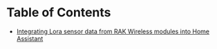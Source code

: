 # Table of Contents

- [Integrating Lora sensor data from RAK Wireless modules into Home Assistant](https://github.com/dalewright/public/blob/master/integrating_lora_into_home_assistant.md)
